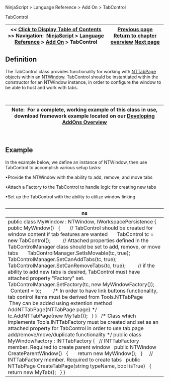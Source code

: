 ﻿


NinjaScript \> Language Reference \> Add On \> TabControl






















TabControl







| \<\< [Click to Display Table of Contents](tabcontrol.md) \>\> **Navigation:**     [NinjaScript](ninjascript.md) \> [Language Reference](language_reference_wip.md) \> [Add On](add_on.md) \> TabControl | [Previous page](propagateintervalchange().md) [Return to chapter overview](add_on.md) [Next page](tabcontrolmanager.md) |
| --- | --- |











## Definition


The TabControl class provides functionality for working with [NTTabPage](nttabpage_class.md) objects within an [NTWindow](ntwindow.md). TabControl should be instantiated within the constructor for an NTWindow instance, in order to configure the window to be able to host and work with tabs.


 




| Note:  For a complete, working example of this class in use, download framework example located on our [Developing AddOns Overview](developing_add_ons.md) |
| --- |



 


## 


## Example


In the example below, we define an instance of NTWindow, then use TabControl to accomplish various setup tasks:


•Provide the NTWindow with the ability to add, remove, and move tabs

•Attach a Factory to the TabControl to handle logic for creating new tabs

•Set up the TabControl with the ability to utilize window linking

## 




| ns |
| --- |
| public class MyWindow : NTWindow, IWorkspacePersistence {    public MyWindow()    {        // TabControl should be created for window content if tab features are wanted        TabControl tc \= new TabControl();          // Attached properties defined in the TabControlManager class should be set to add, remove, or move tabs        TabControlManager.SetIsMovable(tc, true);        TabControlManager.SetCanAddTabs(tc, true);        TabControlManager.SetCanRemoveTabs(tc, true);          // if the ability to add new tabs is desired, TabControl must have attached property "Factory" set.        TabControlManager.SetFactory(tc, new MyWindowFactory());        Content \= tc;          /\* In order to have link buttons functionality, tab control items must be derived from Tools.NTTabPage         They can be added using extention method AddNTTabPage(NTTabPage page) \*/        tc.AddNTTabPage(new MyTab());    } }   /\* Class which implements Tools.INTTabFactory must be created and set as an attached property for TabControl in order to use tab page add/remove/move/duplicate functionality \*/ public class MyWindowFactory : INTTabFactory {    // INTTabFactory member. Required to create parent window    public NTWindow CreateParentWindow()    {        return new MyWindow();    }      // INTTabFactory member. Required to create tabs    public NTTabPage CreateTabPage(string typeName, bool isTrue)    {        return new MyTab();    } } |









